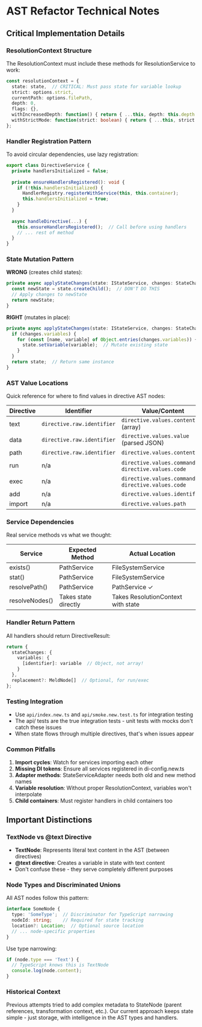 # AST Refactor Technical Notes

## Critical Implementation Details

### ResolutionContext Structure
The ResolutionContext must include these methods for ResolutionService to work:
```typescript
const resolutionContext = {
  state: state,  // CRITICAL: Must pass state for variable lookup
  strict: options.strict,
  currentPath: options.filePath,
  depth: 0,
  flags: {},
  withIncreasedDepth: function() { return { ...this, depth: this.depth + 1 }; },
  withStrictMode: function(strict: boolean) { return { ...this, strict }; }
};
```

### Handler Registration Pattern
To avoid circular dependencies, use lazy registration:
```typescript
export class DirectiveService {
  private handlersInitialized = false;
  
  private ensureHandlersRegistered(): void {
    if (!this.handlersInitialized) {
      HandlerRegistry.registerWithService(this, this.container);
      this.handlersInitialized = true;
    }
  }
  
  async handleDirective(...) {
    this.ensureHandlersRegistered();  // Call before using handlers
    // ... rest of method
  }
}
```

### State Mutation Pattern
**WRONG** (creates child states):
```typescript
private async applyStateChanges(state: IStateService, changes: StateChanges) {
  const newState = state.createChild();  // DON'T DO THIS
  // Apply changes to newState
  return newState;
}
```

**RIGHT** (mutates in place):
```typescript
private async applyStateChanges(state: IStateService, changes: StateChanges) {
  if (changes.variables) {
    for (const [name, variable] of Object.entries(changes.variables)) {
      state.setVariable(variable);  // Mutate existing state
    }
  }
  return state;  // Return same instance
}
```

### AST Value Locations
Quick reference for where to find values in directive AST nodes:

| Directive | Identifier | Value/Content |
|-----------|-----------|---------------|
| text | `directive.raw.identifier` | `directive.values.content` (array) |
| data | `directive.raw.identifier` | `directive.values.value` (parsed JSON) |
| path | `directive.raw.identifier` | `directive.values.content` |
| run | n/a | `directive.values.command` or `directive.values.code` |
| exec | n/a | `directive.values.command` or `directive.values.code` |
| add | n/a | `directive.values.identifier` |
| import | n/a | `directive.values.path` |

### Service Dependencies
Real service methods vs what we thought:

| Service | Expected Method | Actual Location |
|---------|----------------|-----------------|
| exists() | PathService | FileSystemService |
| stat() | PathService | FileSystemService |
| resolvePath() | PathService | PathService ✓ |
| resolveNodes() | Takes state directly | Takes ResolutionContext with state |

### Handler Return Pattern
All handlers should return DirectiveResult:
```typescript
return {
  stateChanges: {
    variables: {
      [identifier]: variable  // Object, not array!
    }
  },
  replacement?: MeldNode[]  // Optional, for run/exec
};
```

### Testing Integration
- Use `api/index.new.ts` and `api/smoke.new.test.ts` for integration testing
- The api/ tests are the true integration tests - unit tests with mocks don't catch these issues
- When state flows through multiple directives, that's when issues appear

### Common Pitfalls
1. **Import cycles**: Watch for services importing each other
2. **Missing DI tokens**: Ensure all services registered in di-config.new.ts
3. **Adapter methods**: StateServiceAdapter needs both old and new method names
4. **Variable resolution**: Without proper ResolutionContext, variables won't interpolate
5. **Child containers**: Must register handlers in child containers too

## Important Distinctions

### TextNode vs @text Directive
- **TextNode**: Represents literal text content in the AST (between directives)
- **@text directive**: Creates a variable in state with text content
- Don't confuse these - they serve completely different purposes

### Node Types and Discriminated Unions
All AST nodes follow this pattern:
```typescript
interface SomeNode {
  type: 'SomeType';  // Discriminator for TypeScript narrowing
  nodeId: string;    // Required for state tracking
  location?: Location;  // Optional source location
  // ... node-specific properties
}
```

Use type narrowing:
```typescript
if (node.type === 'Text') {
  // TypeScript knows this is TextNode
  console.log(node.content);
}
```

### Historical Context
Previous attempts tried to add complex metadata to StateNode (parent references, transformation context, etc.). Our current approach keeps state simple - just storage, with intelligence in the AST types and handlers.